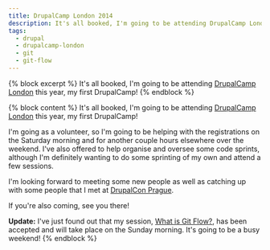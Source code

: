 ```yaml
---
title: DrupalCamp London 2014
description: It's all booked, I'm going to be attending DrupalCamp London.
tags:
  - drupal
  - drupalcamp-london
  - git
  - git-flow
---
```

{% block excerpt %}
It's all booked, I'm going to be attending [DrupalCamp London](http://2014.drupalcamplondon.co.uk) this year, my first DrupalCamp!
{% endblock %}

{% block content %}
It's all booked, I'm going to be attending [DrupalCamp London](http://2014.drupalcamplondon.co.uk) this year, my first DrupalCamp!

I'm going as a volunteer, so I'm going to be helping with the registrations on the Saturday morning and for another couple hours elsewhere over the weekend. I've also offered to help organise and oversee some code sprints, although I'm definitely wanting to do some sprinting of my own and attend a few sessions.

I'm looking forward to meeting some new people as well as catching up with some people that I met at [DrupalCon Prague](http://prague2013.drupal.org).

If you're also coming, see you there!

**Update:** I've just found out that my session, [What is Git Flow?](http://2014.drupalcamplondon.co.uk/drupalcamp-london-2014/session/what-git-flow "Information about the session on the DrupalCamp website"), has been accepted and will take place on the Sunday morning. It's going to be a busy weekend!
{% endblock %}
